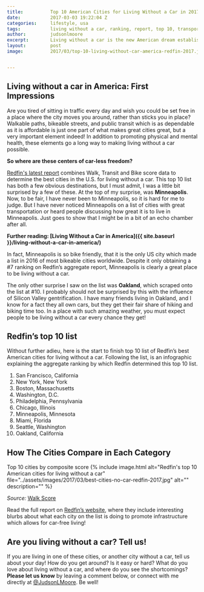 ```yaml
---
title:			Top 10 American Cities for Living Without a Car in 2017
date:			2017-03-03 19:22:04 Z
categories:		lifestyle, usa
tags:			living without a car, ranking, report, top 10, transportation, walking
author:			judsonlmoore
excerpt:		Living without a car is the new American dream established by Millennials seeking a more efficient life. Here are the top cities where dreams come true.
layout:			post
image:			2017/03/top-10-living-without-car-america-redfin-2017.jpg


---
```


## Living without a car in America: First Impressions

Are you tired of sitting in traffic every day and wish you could be set free in a place where the city moves you around, rather than sticks you in place? Walkable paths, bikeable streets, and public transit which is as dependable as it is affordable is just one part of what makes great cities great, but a very important element indeed! In addition to promoting physical and mental health, these elements go a long way to making living without a car possible.

**So where are these centers of car-less freedom?**

[Redfin's latest report](https://www.redfin.com/blog/2017/02/the-best-cities-for-living-without-a-car.html) combines Walk, Transit and Bike score data to determine the best cities in the U.S. for living without a car. This top 10 list has both a few obvious destinations, but I must admit, I was a little bit surprised by a few of these. At the top of my surprise, was **Minneapolis**. Now, to be fair, I have never been to Minneapolis, so it is hard for me to judge. But I have never noticed Minneapolis on a list of cities with great transportation or heard people discussing how great it is to live in Minneapolis. Just goes to show that I might be in a bit of an echo chamber after all.

**Further reading: [Living Without a Car in America]({{ site.baseurl }}/living-without-a-car-in-america/)**

In fact, Minneapolis is so bike friendly, that it is the only US city which made a list in 2016 of most bikeable cities worldwide. Despite it only obtaining a #7 ranking on Redfin’s aggregate report, Minneapolis is clearly a great place to be living without a car.

The only other surprise I saw on the list was **Oakland**, which scraped onto the list at #10. I probably should not be surprised by this with the influence of Silicon Valley gentrification. I have many friends living in Oakland, and I know for a fact they all own cars, but they get their fair share of hiking and biking time too. In a place with such amazing weather, you must expect people to be living without a car every chance they get!

## Redfin’s top 10 list

Without further adieu, here is the start to finish top 10 list of Redfin’s best American cities for living without a car. Following the list, is an infographic explaining the aggregate ranking by which Redfin determined this top 10 list.

1. San Francisco, California
2. New York, New York
3. Boston, Massachusetts
4. Washington, D.C.
5. Philadelphia, Pennsylvania
6. Chicago, Illinois
7. Minneapolis, Minnesota
8. Miami, Florida
9. Seattle, Washington
10. Oakland, California

## How The Cities Compare in Each Category

Top 10 cities by composite score
{% include image.html alt="Redfin's top 10 American cities for living without a car" file="../assets/images/2017/03/best-cities-no-car-redfin-2017.jpg" alt="" description="" %}

_Source:_ [Walk Score](https://www.walkscore.com/)

Read the full report on [Redfin’s website](https://www.redfin.com/blog/2017/02/the-best-cities-for-living-without-a-car.html), where they include interesting blurbs about what each city on the list is doing to promote infrastructure which allows for car-free living!

## Are you living without a car? Tell us!

If you are living in one of these cities, or another city without a car, tell us about your day! How do you get around? Is it easy or hard? What do you love about living without a car, and where do you see the shortcomings? **Please let us know** by leaving a comment below, or connect with me directly at [@JudsonLMoore](https://twitter.com/judsonlmoore). Be well!
